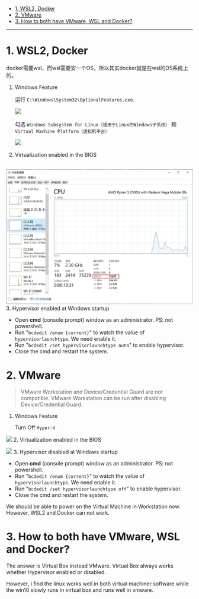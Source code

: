 - [1. WSL2, Docker](#1-wsl2-docker)
- [2. VMware](#2-vmware)
- [3. How to both have VMware, WSL and Docker?](#3-how-to-both-have-vmware-wsl-and-docker)


---
# 1. WSL2, Docker

docker需要wsl，而wsl需要安一个OS，所以其实docker就是在wsl的OS系统上的。

1. Windows Feature

    运行 `C:\Windows\System32\OptionalFeatures.exe`. 
    
    
    ![](https://cdn.jsdelivr.net/gh/sword4869/pic1@main/images/202406231914788.png)
    
    勾选 `Windows Subsystem for Linux（适用于Linux的Windows子系统）` 和 `Virtual Machine Platform（虚拟机平台）`
    
    
    ![](https://cdn.jsdelivr.net/gh/sword4869/pic1@main/images/202406231914789.png)
2. Virtualization enabled in the BIOS


​    
    ![](../../../images1/CPU-visualization.jpg)
3. Hypervisor enabled at Windows startup
   
   - Open **cmd** (console prompt) window as an administrator. PS: not powershell.
   - Run "`bcdedit /enum {current}`" to watch the value of `hypervisorlaunchtype`. We need enable it.
   - Run "`bcdedit /set hypervisorlaunchtype auto`" to enable hypervisor.
   - Close the cmd and restart the system.

# 2. VMware

> VMware Workstation and Device/Credential Guard are not compatible. VMware Workstation can be run after disabling Device/Credential Guard.

1. Windows Feature

    Turn Off `Hyper-V`.

      

![](https://cdn.jsdelivr.net/gh/sword4869/pic1@main/images/202406231914790.png)
2. Virtualization enabled in the BIOS

    

![](https://cdn.jsdelivr.net/gh/sword4869/pic1@main/images/202406231914791.jpg)
3. Hypervisor disabled at Windows startup
   
   - Open **cmd** (console prompt) window as an administrator. PS: not powershell.
   - Run "`bcdedit /enum {current}`" to watch the value of `hypervisorlaunchtype`. We need enable it.
   - Run "`bcdedit /set hypervisorlaunchtype off`" to enable hypervisor.
   - Close the cmd and restart the system.


We should be able to power on the Virtual Machine in Workstation now. However, WSL2 and Docker can not work.


# 3. How to both have VMware, WSL and Docker?

The answer is Virtual Box instead VMware. Virtual Box always works whether Hypervisor enabled or disabled.

However, I find the linux works well in both virtual machiner software while the win10 slowly runs in virtual box and runs well in vmware.